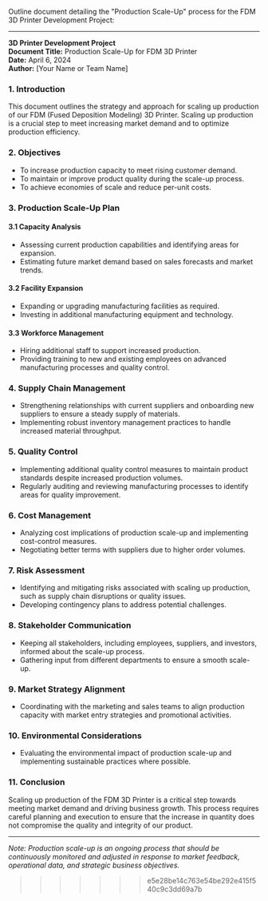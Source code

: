 Outline document detailing the "Production Scale-Up" process for the FDM 3D Printer Development Project:

---

**3D Printer Development Project**  
**Document Title:** Production Scale-Up for FDM 3D Printer  
**Date:** April 6, 2024  
**Author:** [Your Name or Team Name]

### 1. Introduction

This document outlines the strategy and approach for scaling up production of our FDM (Fused Deposition Modeling) 3D Printer. Scaling up production is a crucial step to meet increasing market demand and to optimize production efficiency.

### 2. Objectives

- To increase production capacity to meet rising customer demand.
- To maintain or improve product quality during the scale-up process.
- To achieve economies of scale and reduce per-unit costs.

### 3. Production Scale-Up Plan

#### 3.1 Capacity Analysis
- Assessing current production capabilities and identifying areas for expansion.
- Estimating future market demand based on sales forecasts and market trends.

#### 3.2 Facility Expansion
- Expanding or upgrading manufacturing facilities as required.
- Investing in additional manufacturing equipment and technology.

#### 3.3 Workforce Management
- Hiring additional staff to support increased production.
- Providing training to new and existing employees on advanced manufacturing processes and quality control.

### 4. Supply Chain Management

- Strengthening relationships with current suppliers and onboarding new suppliers to ensure a steady supply of materials.
- Implementing robust inventory management practices to handle increased material throughput.

### 5. Quality Control

- Implementing additional quality control measures to maintain product standards despite increased production volumes.
- Regularly auditing and reviewing manufacturing processes to identify areas for quality improvement.

### 6. Cost Management

- Analyzing cost implications of production scale-up and implementing cost-control measures.
- Negotiating better terms with suppliers due to higher order volumes.

### 7. Risk Assessment

- Identifying and mitigating risks associated with scaling up production, such as supply chain disruptions or quality issues.
- Developing contingency plans to address potential challenges.

### 8. Stakeholder Communication

- Keeping all stakeholders, including employees, suppliers, and investors, informed about the scale-up process.
- Gathering input from different departments to ensure a smooth scale-up.

### 9. Market Strategy Alignment

- Coordinating with the marketing and sales teams to align production capacity with market entry strategies and promotional activities.

### 10. Environmental Considerations

- Evaluating the environmental impact of production scale-up and implementing sustainable practices where possible.

### 11. Conclusion

Scaling up production of the FDM 3D Printer is a critical step towards meeting market demand and driving business growth. This process requires careful planning and execution to ensure that the increase in quantity does not compromise the quality and integrity of our product.

---

*Note: Production scale-up is an ongoing process that should be continuously monitored and adjusted in response to market feedback, operational data, and strategic business objectives.*
>>>>>>> e5e28be14c763e54be292e415f540c9c3dd69a7b
